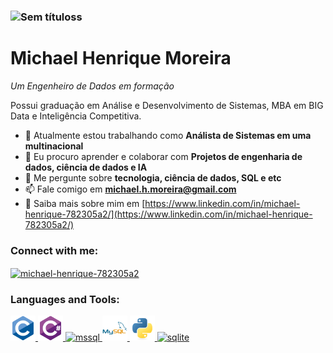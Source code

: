 ### ![Sem títuloss](https://user-images.githubusercontent.com/92600886/165545226-cf14353c-80a5-418f-8ae7-ad2af87af4e1.png)


<!--
**MichaelHMorei/MichaelHMorei** is a ✨ _special_ ✨ repository because its `README.md` (this file) appears on your GitHub profile.

Here are some ideas to get you started:

- 🔭 I’m currently working on ...
- 🌱 I’m currently learning ...
- 👯 I’m looking to collaborate on ...
- 🤔 I’m looking for help with ...
- 💬 Ask me about ...
- 📫 How to reach me: ...
- 😄 Pronouns: ...
- ⚡ Fun fact: ...
-->
<h1 align="left">Michael Henrique Moreira</h1>
<align="left"><i>Um Engenheiro de Dados em formação</i>
<p></p>

Possui graduação em Análise e Desenvolvimento de Sistemas, MBA em BIG Data e Inteligência Competitiva.

- 🔭 Atualmente estou trabalhando como **Análista de Sistemas em uma multinacional**
- 👯 Eu procuro aprender e colaborar com **Projetos de engenharia de dados, ciência de dados e IA**
- 💬 Me pergunte sobre **tecnologia, ciência de dados, SQL e etc**
- 📫 Fale comigo em **michael.h.moreira@gmail.com**
- 📄 Saiba mais sobre mim em [https://www.linkedin.com/in/michael-henrique-782305a2/](https://www.linkedin.com/in/michael-henrique-782305a2/)


<h3 align="left">Connect with me:</h3>
<p align="left">
<a href="https://linkedin.com/in/michael-henrique-782305a2" target="blank"><img align="center" src="https://raw.githubusercontent.com/rahuldkjain/github-profile-readme-generator/master/src/images/icons/Social/linked-in-alt.svg" alt="michael-henrique-782305a2" height="30" width="40" /></a>
</p>

<h3 align="left">Languages and Tools:</h3>
<p align="left"> <a href="https://www.cprogramming.com/" target="_blank" rel="noreferrer"> <img src="https://raw.githubusercontent.com/devicons/devicon/master/icons/c/c-original.svg" alt="c" width="40" height="40"/> </a> <a href="https://www.w3schools.com/cs/" target="_blank" rel="noreferrer"> <img src="https://raw.githubusercontent.com/devicons/devicon/master/icons/csharp/csharp-original.svg" alt="csharp" width="40" height="40"/> </a> <a href="https://www.microsoft.com/en-us/sql-server" target="_blank" rel="noreferrer"> <img src="https://www.svgrepo.com/show/303229/microsoft-sql-server-logo.svg" alt="mssql" width="40" height="40"/> </a> <a href="https://www.mysql.com/" target="_blank" rel="noreferrer"> <img src="https://raw.githubusercontent.com/devicons/devicon/master/icons/mysql/mysql-original-wordmark.svg" alt="mysql" width="40" height="40"/> </a> <a href="https://www.python.org" target="_blank" rel="noreferrer"> <img src="https://raw.githubusercontent.com/devicons/devicon/master/icons/python/python-original.svg" alt="python" width="40" height="40"/> </a> <a href="https://www.sqlite.org/" target="_blank" rel="noreferrer"> <img src="https://www.vectorlogo.zone/logos/sqlite/sqlite-icon.svg" alt="sqlite" width="40" height="40"/> </a> </p>
